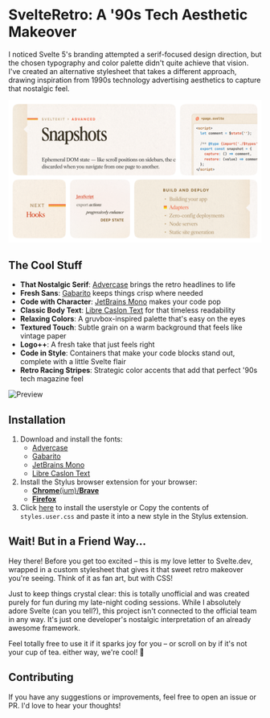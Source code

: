 # SvelteRetro: A '90s Tech Aesthetic Makeover
I noticed Svelte 5's branding attempted a serif-focused design direction, but the chosen typography and color palette didn't quite achieve that vision. I've created an alternative stylesheet that takes a different approach, drawing inspiration from 1990s technology advertising aesthetics to capture that nostalgic feel.

![Bento_Preview](Bento_Preview.png)

## The Cool Stuff
- **That Nostalgic Serif**: [Advercase](https://indieground.net/product/advercase-font/) brings the retro headlines to life
- **Fresh Sans**: [Gabarito](https://fonts.google.com/specimen/Gabarito) keeps things crisp where needed
- **Code with Character**: [JetBrains Mono](https://www.jetbrains.com/lp/mono/) makes your code pop
- **Classic Body Text**: [Libre Caslon Text](https://fonts.google.com/specimen/Libre+Caslon+Text) for that timeless readability
- **Relaxing Colors**: A gruvbox-inspired palette that's easy on the eyes
- **Textured Touch**: Subtle grain on a warm background that feels like vintage paper
- **Logo++**: A fresh take that just feels right
- **Code in Style**: Containers that make your code blocks stand out, complete with a little Svelte flair
- **Retro Racing Stripes**: Strategic color accents that add that perfect '90s tech magazine feel

![Preview](Preview.png)

## Installation
1. Download and install the fonts:
	- [Advercase](https://indieground.net/product/advercase-font/)
	- [Gabarito](https://fonts.google.com/specimen/Gabarito)
	- [JetBrains Mono](https://www.jetbrains.com/lp/mono/)
	- [Libre Caslon Text](https://fonts.google.com/specimen/Libre+Caslon+Text)
2. Install the Stylus browser extension for your browser:
	- [**Chrome**(ium)/**Brave**](https://chrome.google.com/webstore/detail/stylus/clngdbkpkpeebahjckkjfobafhncgmne)
	- [**Firefox**](https://addons.mozilla.org/en-US/firefox/addon/styl-us/)
3. Click [here](https://raw.githubusercontent.com/Rudraksh88/svelte-retro/refs/heads/master/styles.user.css) to install the userstyle
or
Copy the contents of `styles.user.css` and paste it into a new style in the Stylus extension.

## Wait! But in a Friend Way...
Hey there! Before you get too excited – this is my love letter to Svelte.dev, wrapped in a custom stylesheet that gives it that sweet retro makeover you're seeing. Think of it as fan art, but with CSS!

Just to keep things crystal clear: this is totally unofficial and was created purely for fun during my late-night coding sessions. While I absolutely adore Svelte (can you tell?), this project isn't connected to the official team in any way. It's just one developer's nostalgic interpretation of an already awesome framework.

Feel totally free to use it if it sparks joy for you – or scroll on by if it's not your cup of tea. either way, we're cool! 🚀

## Contributing
If you have any suggestions or improvements, feel free to open an issue or PR. I'd love to hear your thoughts!